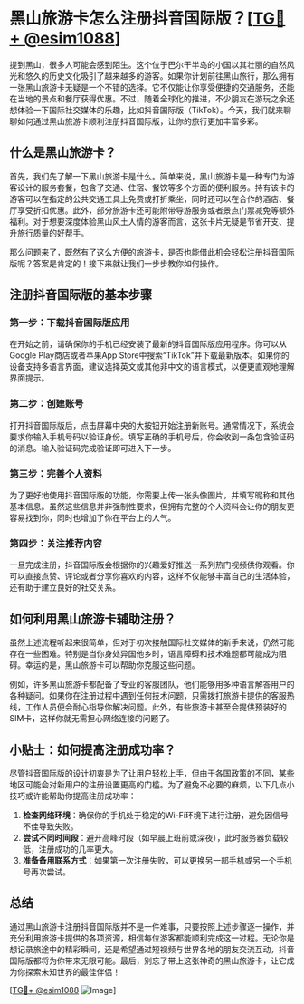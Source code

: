 # 黑山旅游卡怎么注册抖音国际版？[[TG💪+ @esim1088](https://t.me/s/esim1088)]

提到黑山，很多人可能会感到陌生。这个位于巴尔干半岛的小国以其壮丽的自然风光和悠久的历史文化吸引了越来越多的游客。如果你计划前往黑山旅行，那么拥有一张黑山旅游卡无疑是一个不错的选择。它不仅能让你享受便捷的交通服务，还能在当地的景点和餐厅获得优惠。不过，随着全球化的推进，不少朋友在游玩之余还想体验一下国际社交媒体的乐趣，比如抖音国际版（TikTok）。今天，我们就来聊聊如何通过黑山旅游卡顺利注册抖音国际版，让你的旅行更加丰富多彩。

## 什么是黑山旅游卡？

首先，我们先了解一下黑山旅游卡是什么。简单来说，黑山旅游卡是一种专门为游客设计的服务套餐，包含了交通、住宿、餐饮等多个方面的便利服务。持有该卡的游客可以在指定的公共交通工具上免费或打折乘坐，同时还可以在合作的酒店、餐厅享受折扣优惠。此外，部分旅游卡还可能附带导游服务或者景点门票减免等额外福利。对于想要深度体验黑山风土人情的游客而言，这张卡片无疑是节省开支、提升旅行质量的好帮手。

那么问题来了，既然有了这么方便的旅游卡，是否也能借此机会轻松注册抖音国际版呢？答案是肯定的！接下来就让我们一步步教你如何操作。

## 注册抖音国际版的基本步骤

### 第一步：下载抖音国际版应用

在开始之前，请确保你的手机已经安装了最新的抖音国际版应用程序。你可以从Google Play商店或者苹果App Store中搜索“TikTok”并下载最新版本。如果你的设备支持多语言界面，建议选择英文或其他非中文的语言模式，以便更直观地理解界面提示。

### 第二步：创建账号

打开抖音国际版后，点击屏幕中央的大按钮开始注册新账号。通常情况下，系统会要求你输入手机号码以验证身份。填写正确的手机号后，你会收到一条包含验证码的消息。输入验证码完成验证即可进入下一步。

### 第三步：完善个人资料

为了更好地使用抖音国际版的功能，你需要上传一张头像图片，并填写昵称和其他基本信息。虽然这些信息并非强制性要求，但拥有完整的个人资料会让你的朋友更容易找到你，同时也增加了你在平台上的人气。

### 第四步：关注推荐内容

一旦完成注册，抖音国际版会根据你的兴趣爱好推送一系列热门视频供你观看。你可以直接点赞、评论或者分享你喜欢的内容，这样不仅能够丰富自己的生活体验，还有助于建立良好的社交关系。

## 如何利用黑山旅游卡辅助注册？

虽然上述流程听起来很简单，但对于初次接触国际社交媒体的新手来说，仍然可能存在一些困难。特别是当你身处异国他乡时，语言障碍和技术难题都可能成为阻碍。幸运的是，黑山旅游卡可以帮助你克服这些问题。

例如，许多黑山旅游卡都配备了专业的客服团队，他们能够用多种语言解答用户的各种疑问。如果你在注册过程中遇到任何技术问题，只需拨打旅游卡提供的客服热线，工作人员便会耐心指导你解决问题。此外，有些旅游卡甚至会提供预装好的SIM卡，这样你就无需担心网络连接的问题了。

## 小贴士：如何提高注册成功率？

尽管抖音国际版的设计初衷是为了让用户轻松上手，但由于各国政策的不同，某些地区可能会对新用户的注册设置更高的门槛。为了避免不必要的麻烦，以下几点小技巧或许能帮助你提高注册成功率：

1. **检查网络环境**：确保你的手机处于稳定的Wi-Fi环境下进行注册，避免因信号不佳导致失败。
2. **尝试不同时间段**：避开高峰时段（如早晨上班前或深夜），此时服务器负载较低，注册成功的几率更大。
3. **准备备用联系方式**：如果第一次注册失败，可以更换另一部手机或另一个手机号再次尝试。

## 总结

通过黑山旅游卡注册抖音国际版并不是一件难事，只要按照上述步骤逐一操作，并充分利用旅游卡提供的各项资源，相信每位游客都能顺利完成这一过程。无论你是想记录旅途中的精彩瞬间，还是希望通过短视频与世界各地的朋友交流互动，抖音国际版都将为你带来无限可能。最后，别忘了带上这张神奇的黑山旅游卡，让它成为你探索未知世界的最佳伴侣！

[[TG💪+ @esim1088](https://t.me/s/esim1088) ![Image](https://i.postimg.cc/4NQfJmqS/Snipaste-2025-05-13-00-14-12.png)]